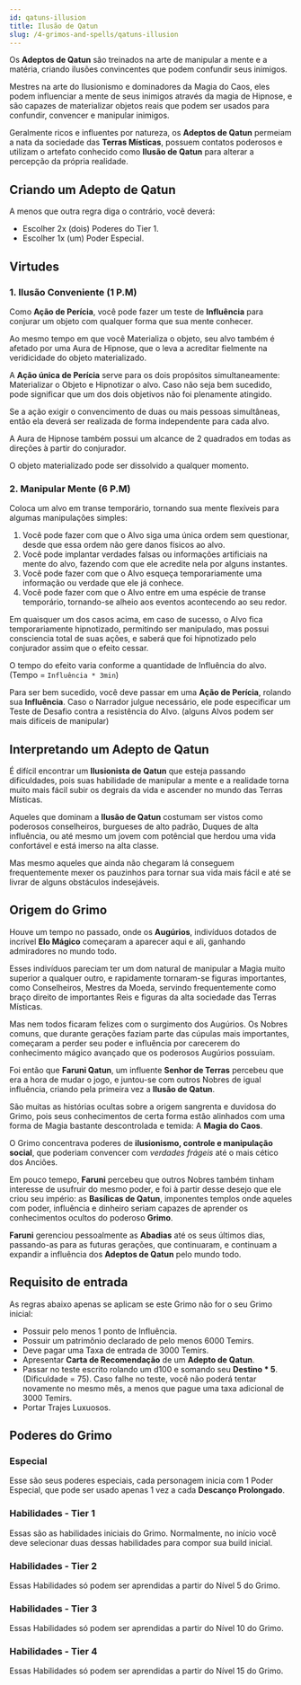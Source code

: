 ```yaml
---
id: qatuns-illusion
title: Ilusão de Qatun
slug: /4-grimos-and-spells/qatuns-illusion
---
```


Os **Adeptos de Qatun** são treinados na arte de manipular a mente e a matéria, criando ilusões convincentes que podem confundir seus inimigos.

Mestres na arte do Ilusionismo e dominadores da Magia do Caos, eles podem influenciar a mente de seus inimigos através da magia de Hipnose, e são capazes de materializar objetos reais que podem ser usados para confundir, convencer e manipular inimigos.

Geralmente ricos e influentes por natureza, os **Adeptos de Qatun** permeiam a nata da sociedade das **Terras Místicas**, possuem contatos poderosos e utilizam o artefato conhecido como **Ilusão de Qatun** para alterar a percepção da própria realidade.

## Criando um Adepto de Qatun

A menos que outra regra diga o contrário, você deverá:

- Escolher 2x (dois) Poderes do Tier 1.
- Escolher 1x (um) Poder Especial.

## Virtudes

### 1. Ilusão Conveniente (1 P.M)

Como **Ação de Perícia**, você pode fazer um teste de **Influência** para conjurar um objeto com qualquer forma que sua mente conhecer.

Ao mesmo tempo em que você Materializa o objeto, seu alvo também é afetado por uma Aura de Hipnose, que o leva a acreditar fielmente na veridicidade do objeto materializado.

A **Ação única de Perícia** serve para os dois propósitos simultaneamente: Materializar o Objeto e Hipnotizar o alvo. Caso não seja bem sucedido, pode significar que um dos dois objetivos não foi plenamente atingido.

Se a ação exigir o convencimento de duas ou mais pessoas simultâneas, então ela deverá ser realizada de forma independente para cada alvo.

A Aura de Hipnose também possui um alcance de 2 quadrados em todas as direções à partir do conjurador.

O objeto materializado pode ser dissolvido a qualquer momento.

### 2. Manipular Mente (6 P.M)

Coloca um alvo em transe temporário, tornando sua mente flexíveis para algumas manipulações simples:

1. Você pode fazer com que o Alvo siga uma única ordem sem questionar, desde que essa ordem não gere danos físicos ao alvo.
2. Você pode implantar verdades falsas ou informações artificiais na mente do alvo, fazendo com que ele acredite nela por alguns instantes.
3. Você pode fazer com que o Alvo esqueça temporariamente uma informação ou verdade que ele já conhece.
4. Você pode fazer com que o Alvo entre em uma espécie de transe temporário, tornando-se alheio aos eventos acontecendo ao seu redor.

Em quaisquer um dos casos acima, em caso de sucesso, o Alvo fica temporariamente hipnotizado, permitindo ser manipulado, mas possui consciencia total de suas ações, e saberá que foi hipnotizado pelo conjurador assim que o efeito cessar.

O tempo do efeito varia conforme a quantidade de Influência do alvo. (Tempo = `Influência * 3min`)

Para ser bem sucedido, você deve passar em uma **Ação de Perícia**, rolando sua **Influência**. Caso o Narrador julgue necessário, ele pode especificar um Teste de Desafio contra a resistência do Alvo. (alguns Alvos podem ser mais difíceis de manipular)

## Interpretando um Adepto de Qatun

É difícil encontrar um **Ilusionista de Qatun** que esteja passando dificuldades, pois suas habilidade de manipular a mente e a realidade torna muito mais fácil subir os degrais da vida e ascender no mundo das Terras Místicas.

Aqueles que dominam a **Ilusão de Qatun** costumam ser vistos como poderosos conselheiros, burgueses de alto padrão, Duques de alta influência, ou até mesmo um jovem com potêncial que herdou uma vida confortável e está imerso na alta classe.

Mas mesmo aqueles que ainda não chegaram lá conseguem frequentemente mexer os pauzinhos para tornar sua vida mais fácil e até se livrar de alguns obstáculos indesejáveis.

## Origem do Grimo

Houve um tempo no passado, onde os **Augúrios**, indivíduos dotados de incrível **Elo Mágico** começaram a aparecer aqui e ali, ganhando admiradores no mundo todo.

Esses indivíduos pareciam ter um dom natural de manipular a Magia muito superior a qualquer outro, e rapidamente tornaram-se figuras importantes, como Conselheiros, Mestres da Moeda, servindo frequentemente como braço direito de importantes Reis e figuras da alta sociedade das Terras Místicas.

Mas nem todos ficaram felizes com o surgimento dos Augúrios. Os Nobres comuns, que durante gerações faziam parte das cúpulas mais importantes, começaram a perder seu poder e influência por carecerem do conhecimento mágico avançado que os poderosos Augúrios possuiam.

Foi então que **Faruni Qatun**, um influente **Senhor de Terras** percebeu que era a hora de mudar o jogo, e juntou-se com outros Nobres de igual influência, criando pela primeira vez a **Ilusão de Qatun**.

São muitas as histórias ocultas sobre a origem sangrenta e duvidosa do Grimo, pois seus conhecimentos de certa forma estão alinhados com uma forma de Magia bastante descontrolada e temida: A **Magia do Caos**.

O Grimo concentrava poderes de **ilusionismo, controle e manipulação social**, que poderiam convencer com *verdades frágeis* até o mais cético dos Anciões.

Em pouco temepo, **Faruni** percebeu que outros Nobres também tinham interesse de usufruir do mesmo poder, e foi à partir desse desejo que ele criou seu império: as **Basílicas de Qatun**, imponentes templos onde aqueles com poder, influência e dinheiro seriam capazes de aprender os conhecimentos ocultos do poderoso **Grimo**.

**Faruni** gerenciou pessoalmente as **Abadias** até os seus últimos dias, passando-as para as futuras gerações, que continuaram, e continuam a expandir a influência dos **Adeptos de Qatun** pelo mundo todo.

## Requisito de entrada

As regras abaixo apenas se aplicam se este Grimo não for o seu Grimo inicial:

- Possuir pelo menos 1 ponto de Influência.
- Possuir um patrimônio declarado de pelo menos 6000 Temirs.
- Deve pagar uma Taxa de entrada de 3000 Temirs.
- Apresentar **Carta de Recomendação** de um **Adepto de Qatun**.
- Passar no teste escrito rolando um d100 e somando seu **Destino * 5**. (Dificuldade = 75). Caso falhe no teste, você não poderá tentar novamente no mesmo mês, a menos que pague uma taxa adicional de 3000 Temirs.
- Portar Trajes Luxuosos.

## Poderes do Grimo

### Especial

Esse são seus poderes especiais, cada personagem inicia com 1 Poder Especial, que pode ser usado apenas 1 vez a cada **Descanço Prolongado**.

### Habilidades - Tier 1

Essas são as habilidades iniciais do Grimo. Normalmente, no início você deve selecionar duas dessas habilidades para compor sua build inicial.

### Habilidades - Tier 2

Essas Habilidades só podem ser aprendidas a partir do Nível 5 do Grimo.

### Habilidades - Tier 3

Essas Habilidades só podem ser aprendidas a partir do Nível 10 do Grimo.

### Habilidades - Tier 4

Essas Habilidades só podem ser aprendidas a partir do Nível 15 do Grimo.
